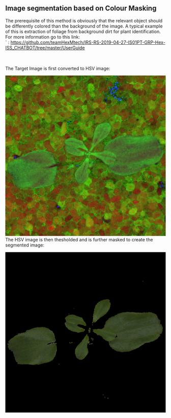 ## Image segmentation based on Colour Masking



The prerequisite of this method is obviously that the relevant object should be differently colored than the background of the image. A typical example of this is extraction of foliage from background dirt for plant identification.<br/>
For more information go to this link:<br/>
 <Github File Link>` : <https://github.com/teamHexMtech/IRS-RS-2019-04-27-IS01PT-GRP-Hex-ISS_CHATBOT/tree/master/UserGuide>
 
 <br/>
 <br/>
 The Target Image is first converted to HSV image:<br/>
 
 
 ![HSV Image](https://github.com/RamdasKrishnakumar/Color-Segmentation/blob/master/output%20Images/hsv1.png)
 <br/>
 The HSV image is then thesholded and is further masked to create the segmented image:<br/>
 
 ![Segmented Image](https://github.com/RamdasKrishnakumar/Color-Segmentation/blob/master/output%20Images/green1.png)
